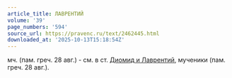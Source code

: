 ```yaml
---
article_title: ЛАВРЕНТИЙ
volume: '39'
page_numbers: '594'
source_url: https://pravenc.ru/text/2462445.html
downloaded_at: '2025-10-13T15:18:54Z'
---
```


мч. (пам. греч. 28 авг.) - см. в ст. [Диомид и Лаврентий](<https://pravenc.ru/text/Диомид и Лаврентий.html>), мученики (пам. греч. 28 авг.).
